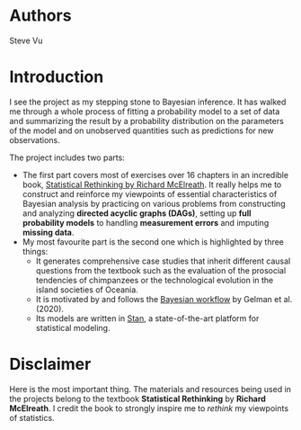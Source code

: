 # Authors

Steve Vu

# Introduction

I see the project as my stepping stone to Bayesian inference. It has walked me through a whole process of fitting a probability model to a set of data and summarizing the result by a probability distribution on the parameters of the model and on unobserved quantities such as predictions for new observations.

The project includes two parts:
* The first part covers most of exercises over 16 chapters in an incredible book, [Statistical Rethinking by Richard McElreath](https://xcelab.net/rm/statistical-rethinking/). It really helps me to construct and reinforce my viewpoints of essential characteristics of Bayesian analysis by practicing on various problems from  constructing and analyzing **directed acyclic graphs (DAGs)**, setting up **full probability models** to handling **measurement errors** and imputing **missing data**.
* My most favourite part is the second one which is highlighted by three things:
  * It generates comprehensive case studies that inherit different causal questions from the textbook such as the evaluation of the prosocial tendencies of chimpanzees or the technological evolution in the island societies of Oceania.
  * It is motivated by and follows the [Bayesian workflow](https://arxiv.org/abs/2011.01808) by Gelman et al. (2020).
  * Its models are written in [Stan](https://mc-stan.org), a state-of-the-art platform for statistical modeling.

# Disclaimer

Here is the most important thing. The materials and resources being used in the projects belong to the textbook **Statistical Rethinking** by **Richard McElreath**. I credit the book to strongly inspire me to *rethink* my viewpoints of statistics.
